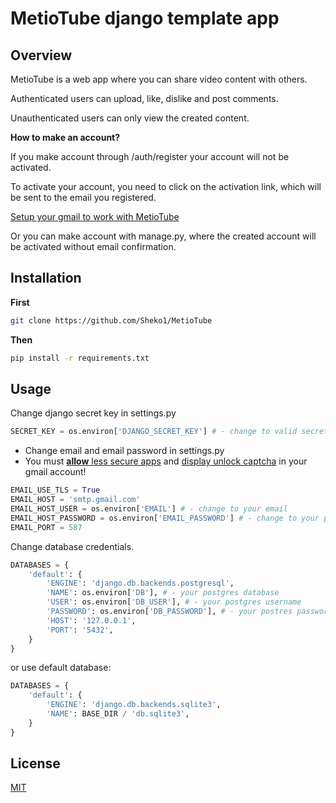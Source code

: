 # MetioTube django template app

## Overview
MetioTube is a web app where you can share video content with others.

Authenticated users can upload, like, dislike and post comments.

Unauthenticated users can only view the created content.

**How to make an account?**

If you make account through /auth/register your account will not be activated.

To activate your account, you need to click on the activation link, which will be sent to the email you registered.

[Setup your gmail to work with MetioTube](#usage)

Or you can make account with manage.py, where the created account will be activated without email confirmation.

## Installation
**First**
```bash
git clone https://github.com/Sheko1/MetioTube
```
**Then**

```bash
pip install -r requirements.txt
```

## Usage
Change django secret key in settings.py
```python
SECRET_KEY = os.environ['DJANGO_SECRET_KEY'] # - change to valid secret key
```
- Change email and email password in settings.py
- You must [**allow** less secure apps](https://myaccount.google.com/lesssecureapps) and [display unlock captcha](https://www.google.com/accounts/DisplayUnlockCaptcha) in your gmail account!

```python
EMAIL_USE_TLS = True
EMAIL_HOST = 'smtp.gmail.com'
EMAIL_HOST_USER = os.environ['EMAIL'] # - change to your email
EMAIL_HOST_PASSWORD = os.environ['EMAIL_PASSWORD'] # - change to your password
EMAIL_PORT = 587
```

Change database credentials.

```python
DATABASES = {
    'default': {
        'ENGINE': 'django.db.backends.postgresql',
        'NAME': os.environ['DB'], # - your postgres database
        'USER': os.environ['DB_USER'], # - your postgres username
        'PASSWORD': os.environ['DB_PASSWORD'], # - your postres password
        'HOST': '127.0.0.1',
        'PORT': '5432',
    }
}
```
or use default database:

```python
DATABASES = {
    'default': {
        'ENGINE': 'django.db.backends.sqlite3',
        'NAME': BASE_DIR / 'db.sqlite3',
    }
}
```

## License
[MIT](https://github.com/Sheko1/MetioTube/blob/main/LICENSE)
